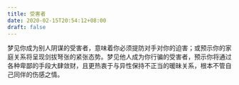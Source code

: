 ```yaml
---
title: 受害者
date: 2020-02-15T20:54:12+08:00
draft: false
---
```


梦见你成为别人阴谋的受害者，意味着你必须提防对手对你的迫害；或预示你的家庭关系将呈现剑拔弩张的紧张态势。梦见他人成为你行骗的受害者，预示你将通过各种卑鄙的手段大肆敛财，且更热衷于与异性保持不正当的暖昧关系，根本不管自己同伴的伤感之情。
